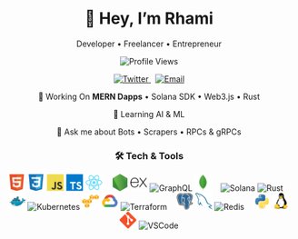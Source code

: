 <h1 align="center">👋 Hey, I’m Rhami</h1>
<p align="center">Developer • Freelancer • Entrepreneur</p>

<p align="center">
  <img src="https://komarev.com/ghpvc/?username=MuhammadAnas786&style=flat-square" alt="Profile Views" />
</p>

<p align="center">
  <a href="https://x.com/rhami" target="_blank">
    <img src="https://img.shields.io/twitter/follow/rhami?style=flat&logo=twitter" alt="Twitter" />
  </a>
  &nbsp;
  <a href="mailto:sol.rhamii@gmail.com">
    <img src="https://img.shields.io/badge/Email-sol.rhamii%40gmail.com-1178C6?style=flat&logo=gmail" alt="Email" />
  </a>
</p>

<p align="center">🔭 Working On <strong>MERN Dapps</strong> • Solana SDK • Web3.js • Rust</p>
<p align="center">🌱 Learning AI &amp; ML</p>
<p align="center">💬 Ask me about Bots • Scrapers • RPCs &amp; gRPCs</p>

<h3 align="center">🛠️ Tech & Tools</h3>
<p align="center">
  <!-- Frontend -->
  <img src="https://raw.githubusercontent.com/devicons/devicon/master/icons/html5/html5-original.svg"    alt="HTML5"     width="30" height="30" />
  <img src="https://raw.githubusercontent.com/devicons/devicon/master/icons/css3/css3-original.svg"     alt="CSS3"      width="30" height="30" />
  <img src="https://raw.githubusercontent.com/devicons/devicon/master/icons/javascript/javascript-original.svg" alt="JS"        width="30" height="30" />
  <img src="https://raw.githubusercontent.com/devicons/devicon/master/icons/typescript/typescript-original.svg" alt="TS"        width="30" height="30" />
  <img src="https://raw.githubusercontent.com/devicons/devicon/master/icons/react/react-original.svg"     alt="React"     width="30" height="30" />
  &nbsp;&nbsp;
  <!-- Backend -->
  <img src="https://raw.githubusercontent.com/devicons/devicon/master/icons/nodejs/nodejs-original.svg"    alt="Node.js"   width="30" height="30" />
  <img src="https://raw.githubusercontent.com/devicons/devicon/master/icons/express/express-original.svg"  alt="Express"   width="30" height="30" />
  <img src="https://cdn.jsdelivr.net/npm/simple-icons@v8/icons/graphql.svg"                               alt="GraphQL"   width="30" height="30" />
  <img src="https://raw.githubusercontent.com/devicons/devicon/master/icons/mongodb/mongodb-original.svg"   alt="MongoDB"   width="30" height="30" />
  &nbsp;&nbsp;
  <!-- Blockchain -->
  <img src="https://cdn.jsdelivr.net/npm/simple-icons@latest/icons/solana.svg"                             alt="Solana"    width="30" height="30" />
  <img src="https://cdn.jsdelivr.net/npm/simple-icons@latest/icons/rust.svg"                               alt="Rust"      width="30" height="30" />
  &nbsp;&nbsp;
  <!-- DevOps & Cloud -->
  <img src="https://raw.githubusercontent.com/devicons/devicon/master/icons/docker/docker-original.svg"   alt="Docker"    width="30" height="30" />
  <img src="https://cdn.jsdelivr.net/npm/simple-icons@v8/icons/kubernetes.svg"                            alt="Kubernetes"width="30" height="30" />
  <img src="https://raw.githubusercontent.com/devicons/devicon/master/icons/amazonwebservices/amazonwebservices-original.svg" alt="AWS"      width="30" height="30" />
  <img src="https://raw.githubusercontent.com/devicons/devicon/master/icons/googlecloud/googlecloud-original.svg"      alt="GCP"      width="30" height="30" />
  <img src="https://cdn.jsdelivr.net/npm/simple-icons@v8/icons/terraform.svg"                             alt="Terraform" width="30" height="30" />
  &nbsp;&nbsp;
  <!-- Databases -->
  <img src="https://raw.githubusercontent.com/devicons/devicon/master/icons/postgresql/postgresql-original.svg" alt="PostgreSQL"width="30" height="30" />
  <img src="https://raw.githubusercontent.com/devicons/devicon/master/icons/mysql/mysql-original.svg"         alt="MySQL"     width="30" height="30" />
  <img src="https://cdn.jsdelivr.net/npm/simple-icons@v8/icons/redis.svg"                                  alt="Redis"     width="30" height="30" />
  &nbsp;&nbsp;
  <!-- Misc -->
  <img src="https://raw.githubusercontent.com/devicons/devicon/master/icons/python/python-original.svg"     alt="Python"    width="30" height="30" />
  <img src="https://raw.githubusercontent.com/devicons/devicon/master/icons/linux/linux-original.svg"       alt="Linux"     width="30" height="30" />
  <img src="https://raw.githubusercontent.com/devicons/devicon/master/icons/git/git-original.svg"           alt="Git"       width="30" height="30" />
  <img src="https://cdn.jsdelivr.net/npm/simple-icons@v8/icons/visualstudiocode.svg"                      alt="VSCode"    width="30" height="30" />
</p>
